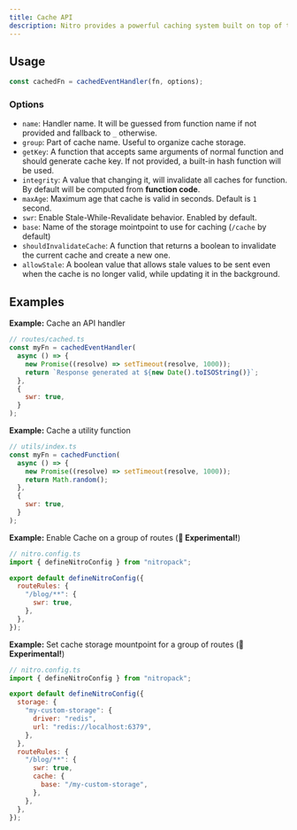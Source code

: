 ```yaml
---
title: Cache API
description: Nitro provides a powerful caching system built on top of the storage layer.
---
```


## Usage

```js
const cachedFn = cachedEventHandler(fn, options);
```

### Options

- `name`: Handler name. It will be guessed from function name if not provided and fallback to `_` otherwise.
- `group`: Part of cache name. Useful to organize cache storage.
- `getKey`: A function that accepts same arguments of normal function and should generate cache key. If not provided, a built-in hash function will be used.
- `integrity`: A value that changing it, will invalidate all caches for function. By default will be computed from **function code**.
- `maxAge`: Maximum age that cache is valid in seconds. Default is `1` second.
- `swr`: Enable Stale-While-Revalidate behavior. Enabled by default.
- `base`: Name of the storage mointpoint to use for caching (`/cache` by default)
- `shouldInvalidateCache`: A function that returns a boolean to invalidate the current cache and create a new one.
- `allowStale`: A boolean value that allows stale values to be sent even when the cache is no longer valid, while updating it in the background.

## Examples

**Example:** Cache an API handler

```js
// routes/cached.ts
const myFn = cachedEventHandler(
  async () => {
    new Promise((resolve) => setTimeout(resolve, 1000));
    return `Response generated at ${new Date().toISOString()}`;
  },
  {
    swr: true,
  }
);
```

**Example:** Cache a utility function

```js
// utils/index.ts
const myFn = cachedFunction(
  async () => {
    new Promise((resolve) => setTimeout(resolve, 1000));
    return Math.random();
  },
  {
    swr: true,
  }
);
```

**Example:** Enable Cache on a group of routes (**🧪 Experimental!**)

```js
// nitro.config.ts
import { defineNitroConfig } from "nitropack";

export default defineNitroConfig({
  routeRules: {
    "/blog/**": {
      swr: true,
    },
  },
});
```

**Example:** Set cache storage mountpoint for a group of routes (**🧪 Experimental!**)

```js
// nitro.config.ts
import { defineNitroConfig } from "nitropack";

export default defineNitroConfig({
  storage: {
    "my-custom-storage": {
      driver: "redis",
      url: "redis://localhost:6379",
    },
  },
  routeRules: {
    "/blog/**": {
      swr: true,
      cache: {
        base: "/my-custom-storage",
      },
    },
  },
});
```
